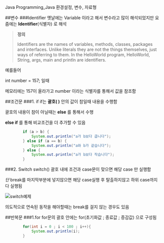 Java Programming_Java 환경설정, 변수, 자료형	

##변수
###Identifier
옛날에는 Variable 이라고 해서 변수라고 많이 해석되었지만 요즘에는 **Identifier**(식별자) 로 해석

> **정의**
> 
> Identifiers are the names of variables, methods, classes, packages and interfaces. Unlike literals they are not the things themselves, just ways of referring to them. In the HelloWorld program, HelloWorld, String, args, main and println are identifiers.

예를들어 

int number = 157; 일때

메모리에는 157이 올라가고 number 이라는 식별자를 통해서 값을 참조함


##조건문
###1. if
if는 **괄호(  )** 안의 값이 참일때 내용을 수행함

괄호의 내용이 참이 아닐때는 **else** 를 통해서 수행


**else if** 를 통해 비교조건을 더 추가할 수 있음

```java
		if (a > b) {
			System.out.println("a가 b보다 큽니다");
		} else if (a == b) {
			System.out.println("a와 b가 같습니다");
		} else {
			System.out.println("a가 b보다 작습니다");
		}
```


###2. Switch 
switch() 괄호 내에 조건과 case문이 맞으면 해당 case 만 실행함 

*단* break를 마지막부분에 넣지않으면 해당 case실행 후 탈출하지않고 하위 case까지 다 실행됨 



![switch예제](http://img.c4learn.com/2012/03/How-Switch-Case-works-in-Java-Programming-language.jpg)

의도적으로 연속된 동작을 해야할때는 break를 걸지 않는 경우도 있음

##반복문
###1.for
for문의 괄호 안에는 
for(초기화값 ; 종료값 ; 증감값) 으로 구성됨


```java
		for(int i = 0 ; i < 100 ; i++){
			System.out.println(i);
		}
```

